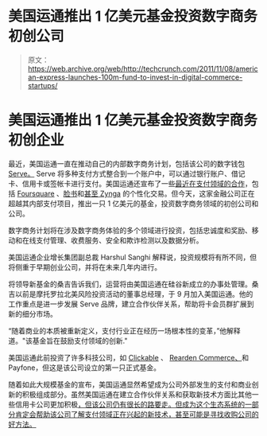 # 美国运通推出 1 亿美元基金投资数字商务初创公司 

> 原文：<https://web.archive.org/web/http://techcrunch.com/2011/11/08/american-express-launches-100m-fund-to-invest-in-digital-commerce-startups/>

# 美国运通推出 1 亿美元基金投资数字商务初创企业

最近，美国运通一直在推动自己的内部数字商务计划，包括该公司的数字钱包 [Serve。](https://web.archive.org/web/20230204120725/http://www.serve.com/) Serve 将多种支付方式整合到一个账户中，可以通过银行账户、借记卡、信用卡或签帐卡进行支付。美国运通还宣布了一些[最近在支付领域的合作](https://web.archive.org/web/20230204120725/https://techcrunch.com/2011/07/24/redemption-loop-local-commerce/)，包括 [Foursquare](https://web.archive.org/web/20230204120725/https://techcrunch.com/2011/06/22/amex-foursquare-revenue-free-zone/) 、[脸书](https://web.archive.org/web/20230204120725/https://techcrunch.com/2011/07/18/amex-facebook-deals-go-social/)和[甚至 Zynga](https://web.archive.org/web/20230204120725/https://techcrunch.com/2010/11/30/american-express-now-lets-you-swap-rewards-points-for-zyngas-purple-cows/) 的个性化交易。但今天，这家金融公司正在超越其内部支付项目，推出一只 1 亿美元的基金，投资数字商务领域的初创公司和公司。

数字商务计划将在涉及数字商务体验的多个领域进行投资，包括忠诚度和奖励、移动和在线支付管理、收费服务、安全和欺诈检测以及数据分析。

美国运通企业增长集团副总裁 Harshul Sanghi 解释说，投资规模将有所不同，但将侧重于早期创业公司，并将在未来几年内进行。

将领导新基金的桑吉告诉我们，运营将由美国运通在硅谷新成立的办事处管理。桑吉以前是摩托罗拉北美风险投资活动的董事总经理，于 9 月加入美国运通。他的工作重点是进一步发展 Serve 品牌，建立合作伙伴关系，帮助将卡会员群扩展到新的细分市场。

“随着商业的本质被重新定义，支付行业正在经历一场根本性的变革，”他解释道。"该基金旨在鼓励支付领域的创新."

美国运通此前投资了许多科技公司，如 [Clickable](https://web.archive.org/web/20230204120725/https://techcrunch.com/2011/10/17/clickable-12-million-amex/) 、 [Rearden Commerce、](https://web.archive.org/web/20230204120725/https://techcrunch.com/2011/09/21/rearden-commerce-raises-133-million-buys-group-commerce-company-homerun-com/)和 Payfone，但这是该公司设立的第一只正式基金。

随着如此大规模基金的宣布，美国运通显然希望成为公司外部发生的支付和商业创新的积极组成部分。虽然美国运通在建立合作伙伴关系和获取新技术方面比其他一些信用卡公司更加积极[，但该公司仍有很长的路要走。但成为这个生态系统的一部分肯定会帮助该公司了解支付领域正在兴起的新技术，甚至可能是寻找收购公司的好方法。](https://web.archive.org/web/20230204120725/https://techcrunch.com/2011/10/09/american-express-to-release-an-api-for-digital-wallet-platform-serve-focuses-on-data-and-personalization/)